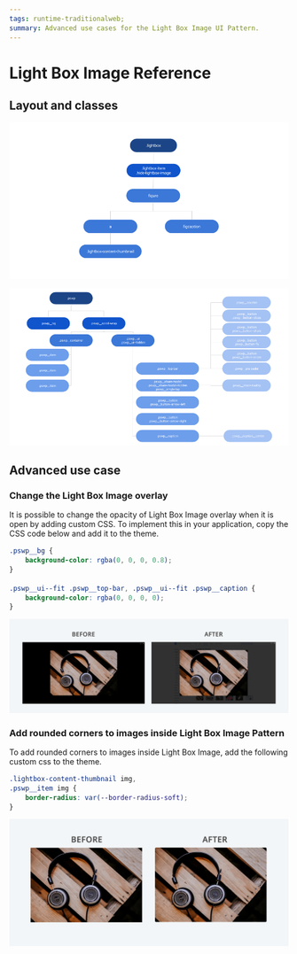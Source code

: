 ```yaml
---
tags: runtime-traditionalweb; 
summary: Advanced use cases for the Light Box Image UI Pattern.
---
```


# Light Box Image Reference

## Layout and classes

![](<images/lightboximage-image-3.png>) 

![](<images/lightboximage-image-4.png>)

## Advanced use case

### Change the Light Box Image overlay

It is possible to change the opacity of Light Box Image overlay when it is open by adding custom CSS. To implement this in your application, copy the CSS code below and add it to the theme.

```css
.pswp__bg {
    background-color: rgba(0, 0, 0, 0.8);
}

.pswp__ui--fit .pswp__top-bar, .pswp__ui--fit .pswp__caption {
    background-color: rgba(0, 0, 0, 0);
}
```

![](<images/lightboximage-image-5.png>)

### Add rounded corners to images inside Light Box Image Pattern

To add rounded corners to images inside Light Box Image, add the following custom css to the theme.

```css
.lightbox-content-thumbnail img,
.pswp__item img {
    border-radius: var(--border-radius-soft);
}
```

![](<images/lightboximage-image-6.png>)
    